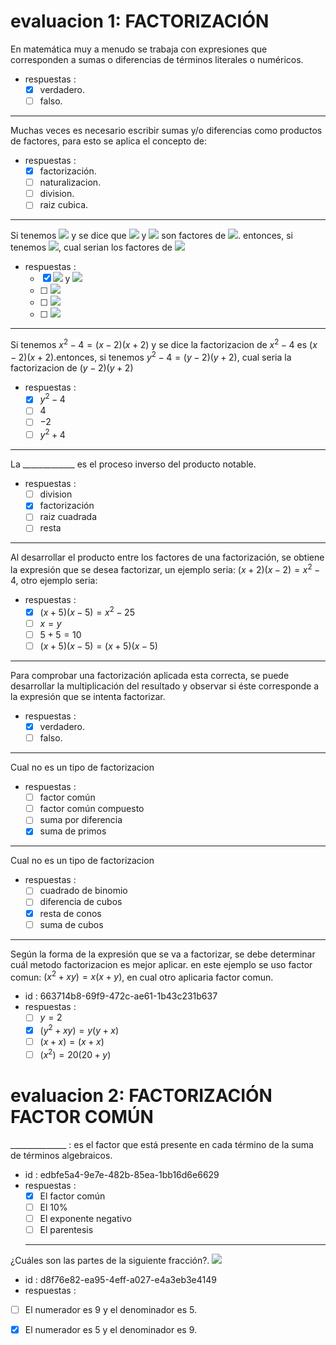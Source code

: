 # evaluacion 1: FACTORIZACIÓN
En matemática muy a menudo se trabaja con expresiones que corresponden a sumas o diferencias de términos literales o numéricos.
- respuestas :
  - [x] verdadero.
  - [ ] falso.
---
Muchas veces es necesario escribir sumas y/o diferencias como productos de factores, para esto se aplica el concepto de:
- respuestas :
  - [x] factorización.
  - [ ] naturalizacion.
  - [ ] division.
  - [ ] raiz cubica.
---
Si tenemos <img src="https://render.githubusercontent.com/render/math?math=x^2-4=(x-2)(x%2B2)"> y se dice que <img src="https://render.githubusercontent.com/render/math?math=$(x-2)"> y <img src="https://render.githubusercontent.com/render/math?math=(x%2B2)"> son factores de <img src="https://render.githubusercontent.com/render/math?math=x^2-4">. entonces, si tenemos <img src="https://render.githubusercontent.com/render/math?math=y^2-4=(y-2)(y%2B2)">, cual serian los factores de <img src="https://render.githubusercontent.com/render/math?math=y^2-4">
- respuestas :
  - [x] <img src="https://render.githubusercontent.com/render/math?math=(y-2)"> y <img src="https://render.githubusercontent.com/render/math?math=(y%2B2)">
  - [ ] <img src="https://render.githubusercontent.com/render/math?math=2">
  - [ ] <img src="https://render.githubusercontent.com/render/math?math=-4">
  - [ ] <img src="https://render.githubusercontent.com/render/math?math=y^2">
---
Si tenemos $x^2-4=(x-2)(x+2)$ y se dice la factorizacion de $x^2-4$ es $(x-2)$$(x+2)$.entonces, si tenemos $y^2-4=(y-2)(y+2)$, cual seria la factorizacion de $(y-2)(y+2)$
- respuestas :
  - [x] $y^2-4$
  - [ ] 4
  - [ ] $-2$
  - [ ] $y^2+4$
---
La _____________ es el proceso inverso del producto notable.
- respuestas :
  - [ ] division
  - [x] factorización
  - [ ] raiz cuadrada
  - [ ] resta
---
Al desarrollar el producto entre los factores de una factorización, se obtiene la expresión que se desea factorizar, un ejemplo seria: $(x+2)(x-2)=x^2-4$, otro ejemplo seria:
- respuestas :
  - [x] $(x+5)(x-5)=x^2-25$
  - [ ] $x=y$
  - [ ] $5+5=10$
  - [ ] $(x+5)(x-5)=(x+5)(x-5)$
---
Para comprobar una factorización aplicada esta correcta, se puede desarrollar la multiplicación del resultado y observar si éste corresponde a la expresión que se intenta factorizar.
- respuestas :
  - [x] verdadero.
  - [ ] falso.
---
Cual no es un tipo de factorizacion
- respuestas :
  - [ ] factor común
  - [ ] factor común compuesto
  - [ ] suma por diferencia
  - [x] suma de primos
---
Cual no es un tipo de factorizacion
- respuestas :
  - [ ] cuadrado de binomio
  - [ ] diferencia de cubos
  - [x] resta de conos 
  - [ ] suma de cubos
---
Según la forma de la expresión que se va a factorizar, se debe determinar cuál metodo factorizacion es mejor aplicar. en este ejemplo se uso factor comun: $(x^2+xy)=x(x+y)$, en cual otro aplicaria factor comun.
- id : 663714b8-69f9-472c-ae61-1b43c231b637
- respuestas :
  - [ ] $y=2$
  - [x] $(y^2+xy)=y(y+x)$
  - [ ] $(x+x)=(x+x)$
  - [ ] $(x^2)=20(20+y)$

# evaluacion 2: FACTORIZACIÓN FACTOR COMÚN
______________ : es el factor que está presente en cada término de la suma de términos algebraicos.
- id : edbfe5a4-9e7e-482b-85ea-1bb16d6e6629
- respuestas :
  - [x] El factor común
  - [ ] El 10%
  - [ ] El exponente negativo
  - [ ] El parentesis
  ---
 ¿Cuáles son las partes de la siguiente fracción?. <img src="https://render.githubusercontent.com/render/math?math=\frac{5}{9}">
- id : d8f76e82-ea95-4eff-a027-e4a3eb3e4149
- respuestas :
 - [ ]  El numerador es 9 y el denominador es 5.
 - [x]  El numerador es 5 y el denominador es 9.
 
